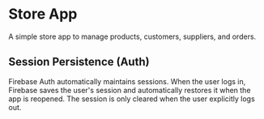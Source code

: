 # Store App
A simple store app to manage products, customers, suppliers, and orders.

## Session Persistence (Auth)
Firebase Auth automatically maintains sessions. When the user logs in, Firebase saves the user's session and automatically restores it when the app is reopened. The session is only cleared when the user explicitly logs out.
